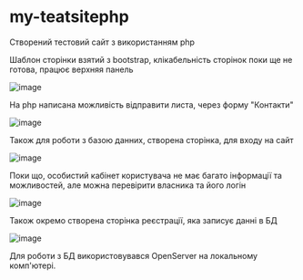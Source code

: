 # my-teatsitephp
Створений тестовий сайт з використанням php

Шаблон сторінки взятий з bootstrap, клікабельність сторінок поки ще не готова, працює верхняя панель

![image](https://user-images.githubusercontent.com/33368867/182846491-f087112c-b38f-4ce1-9ef9-456c1fe0db29.png)

На php написана можливість відправити листа, через форму "Контакти"

![image](https://user-images.githubusercontent.com/33368867/182847091-c4ee747b-0d75-4470-98a9-f986794e819b.png)

Також для роботи з базою данних, створена сторінка, для входу на сайт

![image](https://user-images.githubusercontent.com/33368867/182847257-595a1482-ea8b-4798-998a-cc13f754afed.png)

Поки що, особистий кабінет користувача не має багато інформації та можливостей, але можна перевірити власника та його логін

![image](https://user-images.githubusercontent.com/33368867/182849020-c859bd90-540d-4d00-952f-83232a0b0f4a.png)

Також окремо створена сторінка реєстрації, яка записує данні в БД

![image](https://user-images.githubusercontent.com/33368867/182847874-875e706d-d807-4b29-9d46-daafea9f8653.png)

Для роботи з БД використовувався OpenServer на локальному комп'ютері.
